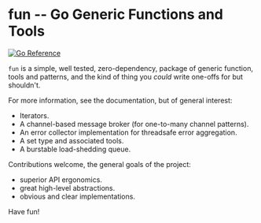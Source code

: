 # fun -- Go Generic Functions and Tools

[![Go Reference](https://pkg.go.dev/badge/github.com/tychoish/fun.svg)](https://pkg.go.dev/github.com/tychoish/fun)

``fun`` is a simple, well tested, zero-dependency, package of generic function, tools and
patterns, and the kind of thing you *could* write one-offs for but shouldn't.

For more information, see the documentation, but of general interest:

- Iterators.
- A channel-based message broker (for one-to-many channel patterns).
- An error collector implementation for threadsafe error aggregation.
- A set type and associated tools.
- A burstable load-shedding queue.

Contributions welcome, the general goals of the project:

- superior API ergonomics.
- great high-level abstractions.
- obvious and clear implementations.

Have fun!
